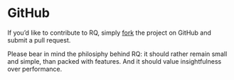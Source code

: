 # GitHub

If you’d like to contribute to RQ, simply
[fork](https://github.com/nvie/rq) the project on GitHub and submit a
pull request.

Please bear in mind the philosiphy behind RQ: it should rather remain
small and simple, than packed with features. And it should value
insightfulness over performance.
